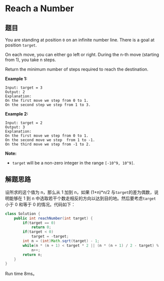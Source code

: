 # Reach a Number

## 题目

You are standing at position `0` on an infinite number line. There is a goal at position `target`.

On each move, you can either go left or right. During the n-th move (starting from 1), you take n steps.

Return the minimum number of steps required to reach the destination.

**Example 1:**

```
Input: target = 3
Output: 2
Explanation:
On the first move we step from 0 to 1.
On the second step we step from 1 to 3.
```

**Example 2:**

```
Input: target = 2
Output: 3
Explanation:
On the first move we step from 0 to 1.
On the second move we step  from 1 to -1.
On the third move we step from -1 to 2.
```

**Note:**

* `target` will be a non-zero integer in the range `[-10^9, 10^9]`.

## 解题思路

设所求的这个值为 n，那么从 1 加到 n，如果 (1+n)*n/2 与`target`的差为偶数，说明能够在 1 到 n 中选取若干个数走相反的方向以达到目的地。然后要考虑`target`小于 0 和等于 0 的情况。代码如下：

```java
class Solution {
    public int reachNumber(int target) {
        if(target == 0)
            return 0;
        if(target < 0)
            target = -target;
        int n = (int)Math.sqrt(target) - 1;
        while(n * (n + 1) < target * 2 || (n * (n + 1) / 2 - target) % 2 == 1)
            n++;
        return n;
    }
}
```

Run time 8ms。